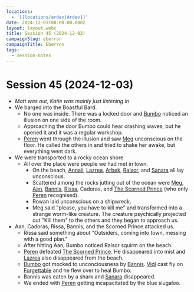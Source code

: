 ```yaml
---
locations:
  - '[[locations/ardev|Ardev]]'
date: 2024-12-03T00:00:00.000Z
layout: layout.webc
title: Session 45 (2024-12-03)
campaignSlug: eberron
campaignTitle: Eberron
tags:
  - session-notes
---
```

# Session 45 (2024-12-03)
- *Matt was out, Katie was mainly just listening in*
- We barged into the Boastful Bard.
	- No one was inside. There was a locked door and [Bumbo](pcs/bumbo.md) noticed an illusion on one side of the room.
	- Approaching the door Bumbo could hear crashing waves, but he opened it and it was a regular workshop.
	- [Peren](pcs/peren-ngintaku.md) went through the illusion and saw [Meg](npcs/meg.md) unconscious on the floor. He called the others in and tried to shake her awake, but everything went dark.
- We were transported to a rocky ocean shore
	- All over the place were people we had met in town.
		- On the beach, [Annali](npcs/annali.md), [Lazrea](npcs/lazrea.md), [Arbek](npcs/arbek.md), [Ralsor](npcs/ralsor.md), and [Sanara](npcs/sanara.md) all lay unconscious.
		- Scattered among the rocks jutting out of the ocean were [Meg](npcs/meg.md), [Aan](npcs/aan-dphiarlan.md), [Bannis](npcs/bannis-irwynarn.md), [Rissa](npcs/rissa-ddeneith.md), Cadoras, and [The Scorned Prince](npcs/the-scorned-prince.md) (who only [Peren](pcs/peren-ngintaku.md) recognised).
		- Rowan laid unconscious on a shipwreck.
		- Meg said "please, you have to kill me" and transformed into a strange worm-like creature. The creature psychically projected out "Kill them" to the others and they began to approach us.
- Aan, Cadoras, Rissa, Bannis, and the Scorned Prince attacked us.
	- Rissa said something about "Outsiders, coming into town, messing with a good plan."
	- After hitting Aan, Bumbo noticed Ralsor squirm on the beach.
	- [Peren](pcs/peren-ngintaku.md) defeated [The Scorned Prince](npcs/the-scorned-prince.md). He disappeared into mist and [Lazrea](npcs/lazrea.md) also disappeared from the beach.
	- [Bumbo](pcs/bumbo.md) got mocked to unconciousness by [Bannis](npcs/bannis-irwynarn.md). [Vidi](pcs/vidi-veni.md) cast fly on [Forgettable](pcs/forgettable.md) and he flew over to heal Bumbo.
	- Bannis was eaten by a shark and [Sanara](npcs/sanara.md) disappeared.
	- We ended with [Peren](pcs/peren-ngintaku.md) getting incapacitated by the blue slugaloo.
